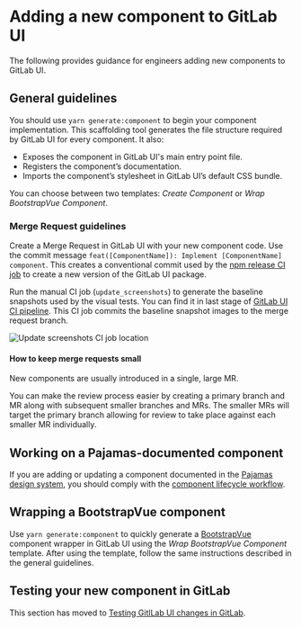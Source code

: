 # Adding a new component to GitLab UI

The following provides guidance for engineers adding new components to GitLab UI.

## General guidelines

You should use `yarn generate:component` to begin your component implementation.
This scaffolding tool generates the file structure required by GitLab UI for every component.
It also:

- Exposes the component in GitLab UI's main entry point file.
- Registers the component’s documentation.
- Imports the component’s stylesheet in GitLab UI’s default CSS bundle.

You can choose between two templates: _Create Component_ or _Wrap BootstrapVue Component_.

### Merge Request guidelines

Create a Merge Request in GitLab UI with your new component code. Use the
commit message `feat([ComponentName]): Implement [ComponentName] component`.
This creates a conventional commit used by the
[npm release CI job](https://gitlab.com/gitlab-org/gitlab-ui/pipelines) to
create a new version of the GitLab UI package.

Run the manual CI job (`update_screenshots`) to generate the baseline snapshots used by the visual
tests. You can find it in last stage of
[GitLab UI CI pipeline](https://gitlab.com/gitlab-org/gitlab-ui/pipelines).
This CI job commits the baseline snapshot images to the merge request branch.

![Update screenshots CI job location](../images/update_screenshots.png 'Update screenshots CI job location')

#### How to keep merge requests small

New components are usually introduced in a single, large MR.

You can make the review process easier by creating a primary branch and MR along with subsequent
smaller branches and MRs.
The smaller MRs will target the primary branch allowing for review to
take place against each smaller MR individually.

## Working on a Pajamas-documented component

If you are adding or updating a component documented in the
[Pajamas design system](https://design.gitlab.com), you should comply with the
[component lifecycle workflow](https://design.gitlab.com/get-started/lifecycle).

## Wrapping a BootstrapVue component

Use `yarn generate:component` to quickly generate a
[BootstrapVue](https://bootstrap-vue.org/) component wrapper in GitLab UI using
the _Wrap BootstrapVue Component_ template. After using the template, follow the same
instructions described in the general guidelines.

## Testing your new component in GitLab

This section has moved to [Testing GitlLab UI changes in GitLab](./gitlab_integration_test.md).
